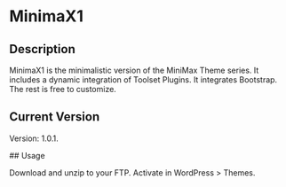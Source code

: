 # MinimaX1

## Description

MinimaX1 is the minimalistic version of the MiniMax Theme series. 
It includes a dynamic integration of Toolset Plugins. It integrates Bootstrap. 
The rest is free to customize.

## Current Version

Version: 1.0.1.

## Usage

Download and unzip to your FTP.
Activate in WordPress > Themes.
